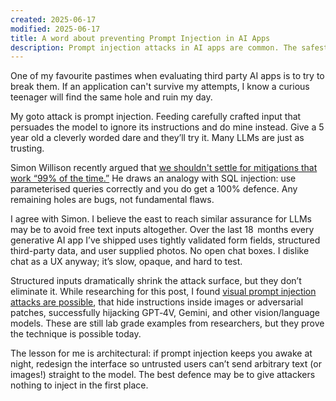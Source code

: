 ```yaml
---
created: 2025-06-17
modified: 2025-06-17
title: A word about preventing Prompt Injection in AI Apps
description: Prompt injection attacks in AI apps are common. The safest design might be avoiding free text input altogether.
---
```


One of my favourite pastimes when evaluating third party AI apps is to try to break them. If an application can't survive my attempts, I know a curious teenager will find the same hole and ruin my day.

My goto attack is prompt injection. Feeding carefully crafted input that persuades the model to ignore its instructions and do mine instead. Give a 5 year old a cleverly worded dare and they’ll try it. Many LLMs are just as trusting.

Simon Willison recently argued that [we shouldn't settle for mitigations that work “99% of the time.”](https://simonwillison.net/2025/Jun/16/100-percent/) He draws an analogy with SQL injection: use parameterised queries correctly and you do get a 100% defence. Any remaining holes are bugs, not fundamental flaws.

I agree with Simon. I believe the east to reach similar assurance for LLMs may be to avoid free text inputs altogether. Over the last 18  months every generative AI app I’ve shipped uses tightly validated form fields, structured third-party data, and user supplied photos. No open chat boxes. I dislike chat as a UX anyway; it’s slow, opaque, and hard to test.

Structured inputs dramatically shrink the attack surface, but they don’t eliminate it. While researching for this post, I found [visual prompt injection attacks are possible](https://blog.roboflow.com/gpt-4-vision-prompt-injection/), that hide instructions inside images or adversarial patches, successfully hijacking GPT‑4V, Gemini, and other vision/language models. These are still lab grade examples from researchers, but they prove the technique is possible today.

The lesson for me is architectural: if prompt injection keeps you awake at night, redesign the interface so untrusted users can’t send arbitrary text (or images!) straight to the model. The best defence may be to give attackers nothing to inject in the first place.
